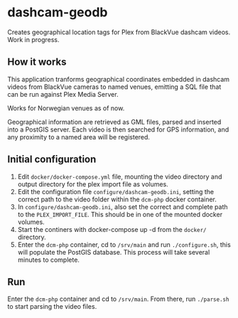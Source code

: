 # dashcam-geodb
Creates geographical location tags for Plex from BlackVue dashcam videos.
Work in progress.

## How it works
This application tranforms geographical coordinates embedded in dashcam videos
from BlackVue cameras to named venues, emitting a SQL file that can be run
against Plex Media Server.

Works for Norwegian venues as of now.

Geographical information are retrieved as GML files, parsed and inserted into
a PostGIS server. Each video is then searched for GPS information, and any
proximity to a named area will be registered.

## Initial configuration
1. Edit `docker/docker-compose.yml` file, mounting the video directory and
   output directory for the plex import file as volumes.
2. Edit the configuration file `configure/dashcam-geodb.ini`, setting the
   correct path to the video folder within the `dcm-php` docker container.
3. In `configure/dashcam-geodb.ini`, also set the correct and complete path to
   the `PLEX_IMPORT_FILE`. This should be in one of the mounted docker volumes.
4. Start the continers with docker-compose up -d from the `docker/` directory.
5. Enter the `dcm-php` container, cd to `/srv/main` and run `./configure.sh`,
   this will populate the PostGIS database. This process will take several
   minutes to complete.

## Run
Enter the `dcm-php` container and cd to `/srv/main`. From there, run
`./parse.sh` to start parsing the video files.
